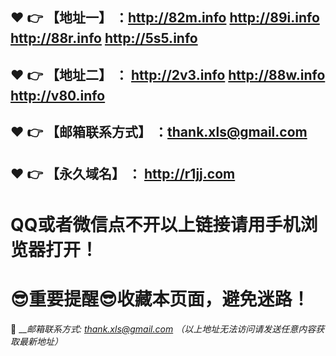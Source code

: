 :heart: :point_right: 【地址一】 ：http://82m.info   http://89i.info  http://88r.info  http://5s5.info
------
:heart: :point_right: 【地址二】 ：	http://2v3.info   http://88w.info  http://v80.info 
------
:heart: :point_right: 【邮箱联系方式】 ：thank.xls@gmail.com
------
:heart: :point_right: 【永久域名】 ： http://r1jj.com
------
# QQ或者微信点不开以上链接请用手机浏览器打开！
# :sunglasses:重要提醒:sunglasses:收藏本页面，避免迷路！
:e-mail: ___邮箱联系方式: thank.xls@gmail.com （以上地址无法访问请发送任意内容获取最新地址）_
